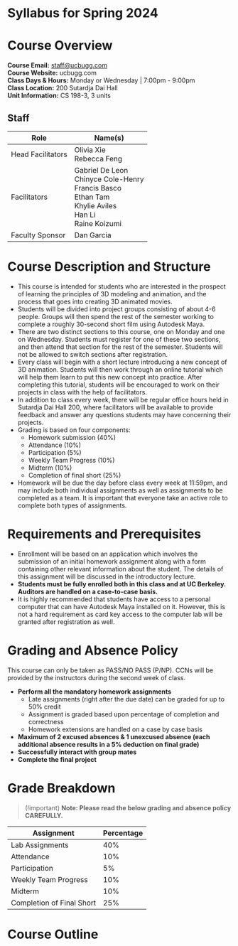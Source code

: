 # Syllabus for Spring 2024

# Course Overview

**Course Email:** staff@ucbugg.com  
**Course Website:** ucbugg.com  
**Class Days & Hours:** Monday or Wednesday | 7:00pm - 9:00pm  
**Class Location:** 200 Sutardja Dai Hall  
**Unit Information:** CS 198-3, 3 units

## Staff

| Role              | Name(s)                                                                                                                                                                  |
| ----------------- | ------------------------------------------------------------------------------------------------------------------------------------------------------------------------ |
| Head Facilitators | Olivia Xie<br>Rebecca Feng                                                                                                                                             |
| Facilitators      | Gabriel De Leon<br>Chinyce Cole-Henry<br>Francis Basco<br>Ethan Tam<br>Khylie Aviles<br>Han Li<br>Raine Koizumi |
| Faculty Sponsor   | Dan Garcia                                                                                                                                                               |

# Course Description and Structure

- This course is intended for students who are interested in the prospect of learning the principles of 3D modeling and animation, and the process that goes into creating 3D animated movies.
- Students will be divided into project groups consisting of about 4-6 people. Groups will then spend the rest of the semester working to complete a roughly 30-second short film using Autodesk Maya.
- There are two distinct sections to this course, one on Monday and one on Wednesday. Students must register for one of these two sections, and then attend that section for the rest of the semester. Students will not be allowed to switch sections after registration.
- Every class will begin with a short lecture introducing a new concept of 3D animation. Students will then work through an online tutorial which will help them learn to put this new concept into practice. After completing this tutorial, students will be encouraged to work on their projects in class with the help of facilitators.
- In addition to class every week, there will be regular office hours held in Sutardja Dai Hall 200, where facilitators will be available to provide feedback and answer any questions students may have concerning their projects.
- Grading is based on four components:
  - Homework submission (40%)
  - Attendance (10%)
  - Participation (5%)
  - Weekly Team Progress (10%)
  - Midterm (10%)
  - Completion of final short (25%)
- Homework will be due the day before class every week at 11:59pm, and may include both individual assignments as well as assignments to be completed as a team. It is important that everyone take an active role to complete both types of assignments.

# Requirements and Prerequisites

- Enrollment will be based on an application which involves the submission of an initial homework assignment along with a form containing other relevant information about the student. The details of this assignment will be discussed in the introductory lecture. 
- **Students must be fully enrolled both in this class and at UC Berkeley. Auditors are handled on a case-to-case basis.**
- It is highly recommended that students have access to a personal computer that can have Autodesk Maya installed on it. However, this is not a hard requirement as card key access to the computer lab will be granted after registration as well. 

# Grading and Absence Policy

This course can only be taken as PASS/NO PASS (P/NP). CCNs will be provided by the instructors during the second week of class.

- **Perform all the mandatory homework assignments**
  - Late assignments (right after the due date) can be graded for up to 50% credit
  - Assignment is graded based upon percentage of completion and correctness
  - Homework extensions are handled on a case by case basis
- **Maximum of 2 excused absences & 1 unexcused absence (each additional absence results in a 5% deduction on final grade)**
- **Successfully interact with group mates**
- **Complete the final project**

# Grade Breakdown

> (!important)
> **Note: Please read the below grading and absence policy CAREFULLY.**

| Assignment                        | Percentage |
| --------------------------------- | ---------- |
| Lab Assignments                   | 40%        |
| Attendance                        | 10%        |
| Participation                     | 5%         |
| Weekly Team Progress              | 10%        |
| Midterm                           | 10%        |
| Completion of Final Short         | 25%        |

# Course Outline
